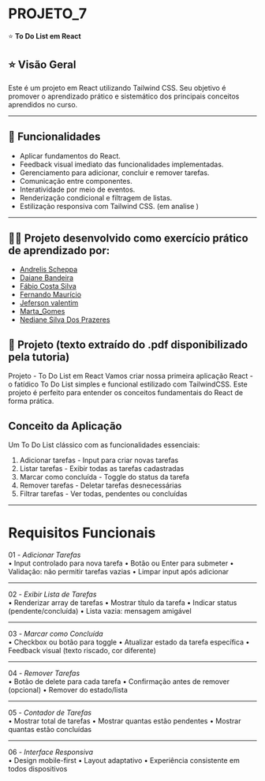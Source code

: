 # PROJETO_7

⭐ **To Do List em React**

## ⭐ Visão Geral

Este é um projeto em React utilizando Tailwind CSS. Seu objetivo é promover o aprendizado prático e sistemático dos principais conceitos aprendidos no curso.

---

## 🚀 Funcionalidades

- Aplicar fundamentos do React.
- Feedback visual imediato das funcionalidades implementadas.
- Gerenciamento para adicionar, concluir e remover tarefas.
- Comunicação entre componentes.
- Interatividade por meio de eventos.
- Renderização condicional e filtragem de listas.
- Estilização responsiva com Tailwind CSS. (em analise )

---

## 👨‍💻 Projeto desenvolvido como exercício prático de aprendizado por:

- [Andrelis Scheppa](https://github.com/Andrelissg)
- [Daiane Bandeira](https://github.com/Daiane-source)
- [Fábio Costa Silva](https://github.com/fabiocosta123)
- [Fernando Maurício](https://github.com/Fernando-Roque)
- [Jeferson valentim](https://github.com/jefersonvalentimvenancio)
- [Marta_Gomes](https://github.com/marta9007)
- [Nediane Silva Dos Prazeres](https://github.com/NedianePrazeres)

## 📌 Projeto (texto extraído do .pdf disponibilizado pela tutoria)

Projeto - To Do List em React
Vamos criar nossa primeira aplicação React - o fatídico To Do List simples e
funcional estilizado com TailwindCSS. Este projeto é perfeito para entender os
conceitos fundamentais do React de forma prática.

## Conceito da Aplicação

Um To Do List clássico com as funcionalidades essenciais:

1. Adicionar tarefas - Input para criar novas tarefas
2. Listar tarefas - Exibir todas as tarefas cadastradas
3. Marcar como concluída - Toggle do status da tarefa
4. Remover tarefas - Deletar tarefas desnecessárias
5. Filtrar tarefas - Ver todas, pendentes ou concluídas

---

# Requisitos Funcionais

01 - _Adicionar Tarefas_ <BR>
• Input controlado para nova tarefa
• Botão ou Enter para submeter
• Validação: não permitir tarefas vazias
• Limpar input após adicionar

---

02 - _Exibir Lista de Tarefas_ <BR>
• Renderizar array de tarefas
• Mostrar título da tarefa
• Indicar status (pendente/concluída)
• Lista vazia: mensagem amigável

---

03 - _Marcar como Concluída_ <BR>
• Checkbox ou botão para toggle
• Atualizar estado da tarefa específica
• Feedback visual (texto riscado, cor diferente)

---

04 - _Remover Tarefas_ <BR>
• Botão de delete para cada tarefa
• Confirmação antes de remover (opcional)
• Remover do estado/lista

---

05 - _Contador de Tarefas_<BR>
• Mostrar total de tarefas
• Mostrar quantas estão pendentes
• Mostrar quantas estão concluídas

---

06 - _Interface Responsiva_<BR>
• Design mobile-first
• Layout adaptativo
• Experiência consistente em todos dispositivos
